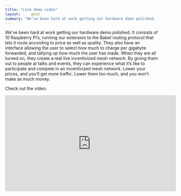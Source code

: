 ```yaml
---
title: "Live demo video"
layout:     post
summary: "We’ve been hard at work getting our hardware demo polished. It consists of 10 Raspberry Pi’s, running our extension to the Babel routing protocol that lets it route according to price as well as quality."
---
```



We’ve been hard at work getting our hardware demo polished. It consists of 10 Raspberry Pi’s, running our extension to the Babel routing protocol that lets it route according to price as well as quality. They also have an interface allowing the user to select how much to charge per gigabyte forwarded, and tallying up how much the user has made. When they are all turned on, they create a real live incentivized mesh network. By giving them out to people at talks and events, they can experience what it’s like to participate and compete in an incentivized mesh network. Lower your prices, and you’ll get more traffic. Lower them too much, and you won’t make as much money.

Check out the video:

<iframe width="560" height="315" src="https://www.youtube.com/embed/IyFEYEcHJyA?rel=0" frameborder="0" allowfullscreen></iframe>